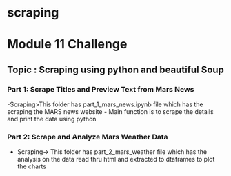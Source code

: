 # scraping
# Module 11 Challenge
## Topic : Scraping using python and beautiful Soup 
### Part 1: Scrape Titles and Preview Text from Mars News 
  -Scraping>This folder has part_1_mars_news.ipynb file which has the scraping the MARS news website 
    - Main function is to scrape the details and print the data using python  
### Part 2: Scrape and Analyze Mars Weather Data
  - Scraping-> This folder has part_2_mars_weather file which has the analysis on the data read thru html and extracted to dtaframes to plot the charts

